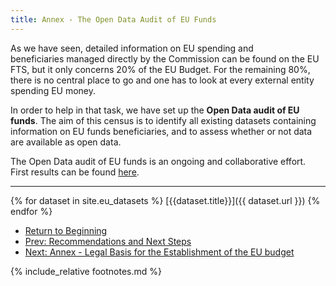 ```yaml
---
title: Annex - The Open Data Audit of EU Funds
---
```


As we have seen, detailed information on EU spending and beneficiaries managed directly by the Commission can be found on the EU FTS, but it only concerns 20% of the EU Budget. For the remaining 80%, there is no central place to go and one has to look at every external entity spending EU money.

In order to help in that task, we have set up the **Open Data audit of EU funds**. The aim of this census is to identify all existing datasets containing information on EU funds beneficiaries, and to assess whether or not data are available as open data.

The Open Data audit of EU funds is an ongoing and collaborative effort. First results can be found [here](https://docs.google.com/spreadsheets/d/1tkKxRlkW60-ylxdvxGkMlMq8BS4SRPR4QoEd72qgFwQ/edit#gid=2028897927).

* * * * *

{% for dataset in site.eu_datasets %}
[{{dataset.title}}]({{ dataset.url }})
{% endfor %}

- [Return to Beginning](../)
- [Prev: Recommendations and Next Steps](../recommendations/)
- [Next: Annex - Legal Basis for the Establishment of the EU budget](../legal-basis/)

{% include_relative footnotes.md %}
